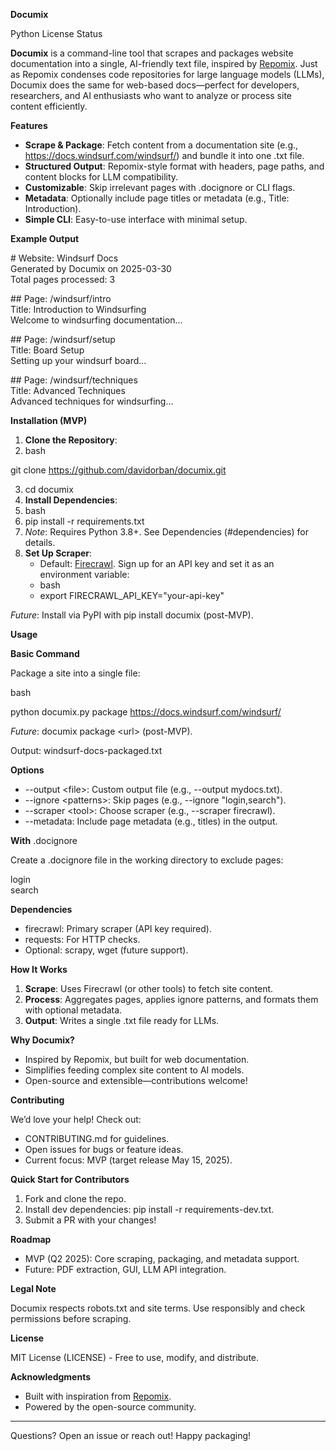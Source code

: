 **Documix**

Python License Status

**Documix** is a command-line tool that scrapes and packages website documentation into a single, AI-friendly text file, inspired by [Repomix](https://github.com/xai-org/repomix). Just as Repomix condenses code repositories for large language models (LLMs), Documix does the same for web-based docs—perfect for developers, researchers, and AI enthusiasts who want to analyze or process site content efficiently.

**Features**

* **Scrape & Package**: Fetch content from a documentation site (e.g., https://docs.windsurf.com/windsurf/) and bundle it into one .txt file.  
* **Structured Output**: Repomix-style format with headers, page paths, and content blocks for LLM compatibility.  
* **Customizable**: Skip irrelevant pages with .docignore or CLI flags.  
* **Metadata**: Optionally include page titles or metadata (e.g., Title: Introduction).  
* **Simple CLI**: Easy-to-use interface with minimal setup.

**Example Output**

\# Website: Windsurf Docs  
Generated by Documix on 2025-03-30  
Total pages processed: 3

\#\# Page: /windsurf/intro  
Title: Introduction to Windsurfing  
Welcome to windsurfing documentation...

\#\# Page: /windsurf/setup  
Title: Board Setup  
Setting up your windsurf board...

\#\# Page: /windsurf/techniques  
Title: Advanced Techniques  
Advanced techniques for windsurfing...

**Installation (MVP)**

1. **Clone the Repository**:  
2. bash

git clone https://github.com/davidorban/documix.git

3. cd documix  
4. **Install Dependencies**:  
5. bash  
6. pip install \-r requirements.txt  
7. *Note*: Requires Python 3.8+. See Dependencies (\#dependencies) for details.  
8. **Set Up Scraper**:  
   * Default: [Firecrawl](https://firecrawl.dev/). Sign up for an API key and set it as an environment variable:  
   * bash  
   * export FIRECRAWL\_API\_KEY="your-api-key"

*Future*: Install via PyPI with pip install documix (post-MVP).

**Usage**

**Basic Command**

Package a site into a single file:

bash

python documix.py package https://docs.windsurf.com/windsurf/

*Future*: documix package \<url\> (post-MVP).

Output: windsurf-docs-packaged.txt

**Options**

* \--output \<file\>: Custom output file (e.g., \--output mydocs.txt).  
* \--ignore \<patterns\>: Skip pages (e.g., \--ignore "login,search").  
* \--scraper \<tool\>: Choose scraper (e.g., \--scraper firecrawl).  
* \--metadata: Include page metadata (e.g., titles) in the output.

**With** .docignore

Create a .docignore file in the working directory to exclude pages:

login  
search

**Dependencies**

* firecrawl: Primary scraper (API key required).  
* requests: For HTTP checks.  
* Optional: scrapy, wget (future support).

**How It Works**

1. **Scrape**: Uses Firecrawl (or other tools) to fetch site content.  
2. **Process**: Aggregates pages, applies ignore patterns, and formats them with optional metadata.  
3. **Output**: Writes a single .txt file ready for LLMs.

**Why Documix?**

* Inspired by Repomix, but built for web documentation.  
* Simplifies feeding complex site content to AI models.  
* Open-source and extensible—contributions welcome\!

**Contributing**

We’d love your help\! Check out:

* CONTRIBUTING.md for guidelines.  
* Open issues for bugs or feature ideas.  
* Current focus: MVP (target release May 15, 2025).

**Quick Start for Contributors**

1. Fork and clone the repo.  
2. Install dev dependencies: pip install \-r requirements-dev.txt.  
3. Submit a PR with your changes\!

**Roadmap**

* MVP (Q2 2025): Core scraping, packaging, and metadata support.  
* Future: PDF extraction, GUI, LLM API integration.

**Legal Note**

Documix respects robots.txt and site terms. Use responsibly and check permissions before scraping.

**License**

MIT License (LICENSE) \- Free to use, modify, and distribute.

**Acknowledgments**

* Built with inspiration from [Repomix](https://github.com/xai-org/repomix).  
* Powered by the open-source community.

---

Questions? Open an issue or reach out\! Happy packaging\!
